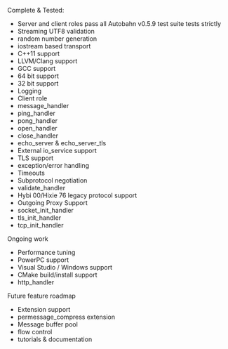 Complete & Tested:
- Server and client roles pass all Autobahn v0.5.9 test suite tests strictly
- Streaming UTF8 validation
- random number generation
- iostream based transport
- C++11 support
- LLVM/Clang support
- GCC support
- 64 bit support
- 32 bit support
- Logging
- Client role
- message_handler
- ping_handler
- pong_handler
- open_handler
- close_handler
- echo_server & echo_server_tls
- External io_service support
- TLS support
- exception/error handling
- Timeouts
- Subprotocol negotiation
- validate_handler
- Hybi 00/Hixie 76 legacy protocol support
- Outgoing Proxy Support
- socket_init_handler
- tls_init_handler
- tcp_init_handler

Ongoing work
- Performance tuning
- PowerPC support
- Visual Studio / Windows support
- CMake build/install support
- http_handler

Future feature roadmap
- Extension support
- permessage_compress extension
- Message buffer pool
- flow control
- tutorials & documentation
